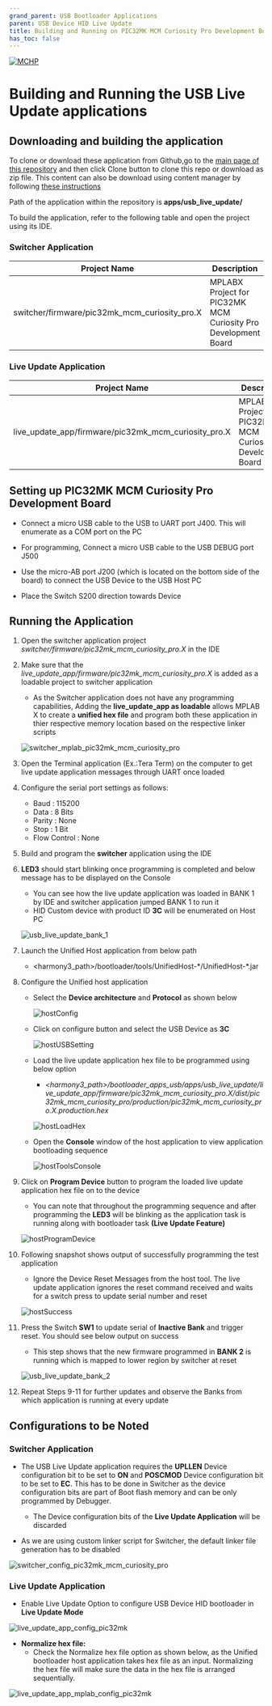 ```yaml
---
grand_parent: USB Bootloader Applications
parent: USB Device HID Live Update
title: Building and Running on PIC32MK MCM Curiosity Pro Development Board
has_toc: false
---
```


[![MCHP](https://www.microchip.com/ResourcePackages/Microchip/assets/dist/images/logo.png)](https://www.microchip.com)

# Building and Running the USB Live Update applications

## Downloading and building the application

To clone or download these application from Github,go to the [main page of this repository](https://github.com/Microchip-MPLAB-Harmony/bootloader_apps_usb) and then click Clone button to clone this repo or download as zip file. This content can also be download using content manager by following [these instructions](https://github.com/Microchip-MPLAB-Harmony/contentmanager/wiki)

Path of the application within the repository is **apps/usb_live_update/**

To build the application, refer to the following table and open the project using its IDE.

### Switcher Application

| Project Name      | Description                                    |
| ----------------- | ---------------------------------------------- |
| switcher/firmware/pic32mk_mcm_curiosity_pro.X    | MPLABX Project for PIC32MK MCM Curiosity Pro Development Board |


### Live Update Application

| Project Name      | Description                                    |
| ----------------- | ---------------------------------------------- |
| live_update_app/firmware/pic32mk_mcm_curiosity_pro.X    | MPLABX Project for PIC32MK MCM Curiosity Pro Development Board |


## Setting up PIC32MK MCM Curiosity Pro Development Board

- Connect a micro USB cable to the USB to UART port J400. This will enumerate as a COM port on the PC

- For programming, Connect a micro USB cable to the USB DEBUG port J500

- Use the micro-AB port J200 (which is located on the bottom side of the board) to connect the USB Device to the USB Host PC

- Place the Switch S200 direction towards Device

## Running the Application

1. Open the switcher application project *switcher/firmware/pic32mk_mcm_curiosity_pro.X* in the IDE

2. Make sure that the *live_update_app/firmware/pic32mk_mcm_curiosity_pro.X* is added as a loadable project to switcher application
    - As the Switcher application does not have any programming capabilities, Adding the **live_update_app as loadable** allows MPLAB X to create a **unified hex file** and program both these application in thier respective memory location based on the respective linker scripts

    ![switcher_mplab_pic32mk_mcm_curiosity_pro](./images/switcher_mplab_pic32mk_mcm_curiosity_pro.png)

3. Open the Terminal application (Ex.:Tera Term) on the computer to get live update application messages through UART once loaded
4. Configure the serial port settings as follows:
    - Baud : 115200
    - Data : 8 Bits
    - Parity : None
    - Stop : 1 Bit
    - Flow Control : None

5. Build and program the **switcher** application using the IDE

6. **LED3** should start blinking once programming is completed and below message has to be displayed on the Console
    - You can see how the live update application was loaded in BANK 1 by IDE and switcher application jumped BANK 1 to run it
    -  HID Custom device with product ID **3C** will be enumerated on Host PC

    ![usb_live_update_bank_1](./images/usb_live_update_bank_1.png)

7. Launch the Unified Host application from below path
    - \<harmony3_path\>/bootloader/tools/UnifiedHost-\*/UnifiedHost-\*.jar

8. Configure the Unified host application
    - Select the **Device architecture** and **Protocol** as shown below

        ![hostConfig](../../docs/images/unified_host_config.png)

    - Click on configure button and select the USB Device as **3C**

        ![hostUSBSetting](../../docs/images/unified_host_usb_setting.png)

    - Load the live update application hex file to be programmed using below option
        - *\<harmony3_path\>/bootloader_apps_usb/apps/usb_live_update/live_update_app/firmware/pic32mk_mcm_curiosity_pro.X/dist/pic32mk_mcm_curiosity_pro/production/pic32mk_mcm_curiosity_pro.X.production.hex*

        ![hostLoadHex](../../docs/images/unified_host_load_hex.png)

    - Open the **Console** window of the host application to view application bootloading sequence

        ![hostToolsConsole](../../docs/images/unified_host_tools_console.png)

9. Click on **Program Device** button to program the loaded live update application hex file on to the device
    - You can note that throughout the programming sequence and after programming the **LED3** will be blinking as the application task is running along with bootloader task **(Live Update Feature)**

    ![hostProgramDevice](../../docs/images/unified_host_program_device.png)

10. Following snapshot shows output of successfully programming the test application
    - Ignore the Device Reset Messages from the host tool. The live update application ignores the reset command received and waits for a switch press to update serial number and reset

    ![hostSuccess](../../docs/images/unified_host_success.png)

11. Press the Switch **SW1** to update serial of **Inactive Bank** and trigger reset. You should see below output on success
    - This step shows that the new firmware programmed in **BANK 2** is running which is mapped to lower region by switcher at reset

    ![usb_live_update_bank_2](./images/usb_live_update_bank_2.png)

12. Repeat Steps 9-11 for further updates and observe the Banks from which application is running at every update

## Configurations to be Noted

### Switcher Application

- The USB Live Update application requires the **UPLLEN** Device configuration bit to be set to **ON** and **POSCMOD** Device configuration bit to be set to **EC**. This has to be done in Switcher as the device configuration bits are part of Boot flash memory and can be only programmed by Debugger.
    - The Device configuration bits of the **Live Update Application** will be discarded

- As we are using custom linker script for Switcher, the default linker file generation has to be disabled

![switcher_config_pic32mk_mcm_curiosity_pro](./images/switcher_config_pic32mk_mcm_curiosity_pro.png)

### Live Update Application

- Enable Live Update Option to configure USB Device HID bootloader in **Live Update Mode**

![live_update_app_config_pic32mk](./images/live_update_app_config_pic32mk.png)

- **Normalize hex file:**
    - Check the Normalize hex file option as shown below, as the Unified bootloader host application takes hex file as an input. Normalizing the hex file will make sure the data in the hex file is arranged sequentially.

![live_update_app_mplab_config_pic32mk](./images/live_update_app_mplab_config_pic32mk.png)
